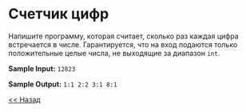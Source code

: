 # Счетчик цифр

Напишите программу, которая считает, сколько раз каждая цифра встречается в числе. Гарантируется, что на вход подаются только положительные целые числа, не выходящие за диапазон `int`.

**Sample Input:** `12823`

**Sample Output:** `1:1 2:2 3:1 8:1`

[<< Назад](../maps.md)